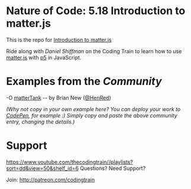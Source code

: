 # Nature of Code: 5.18 Introduction to matter.js

This is the repo for [Introduction to matter.js](https://www.youtube.com/watch?v=uITcoKpbQq4)

Ride along with *Daniel Shiffman* on the Coding Train to learn how to use [matter.js](http://brm.io/matter-js/index.html) with [p5](https://p5js.org) in JavaScript.

# Examples from the *Community*

-O [matterTank](http://codepen.io/RedHenDev/full/dvWZme/) -- by Brian New ([@HenRed](https://twitter.com/HenRed))

*(Why not copy in your own example here? You can deploy your work to [CodePen](http://codepen.io), for example :) Simply copy and paste the above community entry, changing the details.)*


# Support

https://www.youtube.com/thecodingtrain//playlists?sort=dd&view=50&shelf_id=6
Questions? Need Support?

Join: http://patreon.com/codingtrain
